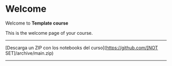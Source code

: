 # Welcome 

Welcome to **Template course**

This is the welcome page of your course.

----

[Descarga un ZIP con los notebooks del curso](https://github.com/[NOT SET]/archive/main.zip)

----

